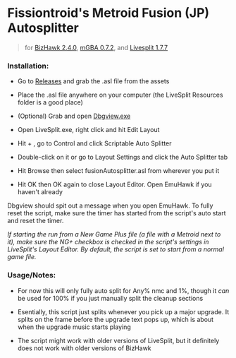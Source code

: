 # Fissiontroid's Metroid Fusion (JP) Autosplitter
> for [BizHawk 2.4.0](https://github.com/TASVideos/BizHawk/releases/), [mGBA 0.7.2](https://mgba.io/old.html), and [Livesplit 1.7.7](https://livesplit.org/downloads/)

### Installation:

* Go to [Releases](https://github.com/bjbzrc/fusion-autosplitter/releases) and grab the .asl file from the assets

* Place the .asl file anywhere on your computer (the LiveSplit Resources folder is a good place)

* (Optional) Grab and open [Dbgview.exe](https://docs.microsoft.com/en-us/sysinternals/downloads/debugview)

* Open LiveSplit.exe, right click and hit Edit Layout

* Hit + , go to Control and click Scriptable Auto Splitter

* Double-click on it or go to Layout Settings and click the Auto Splitter tab

* Hit Browse then select fusionAutosplitter.asl from wherever you put it

* Hit OK then OK again to close Layout Editor. Open EmuHawk if you haven't already

Dbgview should spit out a message when you open EmuHawk. To fully reset the script, make sure the timer has started from the script's auto start and reset the timer.

*If starting the run from a New Game Plus file (a file with a Metroid next to it), make sure the NG+*
*checkbox is checked in the script's settings in LiveSplit's Layout Editor. By default, the script*
*is set to start from a normal game file.*

### Usage/Notes:

* For now this will only fully auto split for Any% nmc and 1%, though it *can* be used for 100% if you just manually split the cleanup sections

* Esentially, this script just splits whenever you pick up a major upgrade. It splits on the frame before the upgrade text pops up, which is about when the upgrade music starts playing

* The script might work with older versions of LiveSplit, but it definitely does not work with older versions of BizHawk


